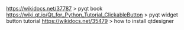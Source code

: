 https://wikidocs.net/37787 > pyqt book
https://wiki.qt.io/Qt_for_Python_Tutorial_ClickableButton > pyqt widget button tutorial
https://wikidocs.net/35479 > how to install qtdesigner 
